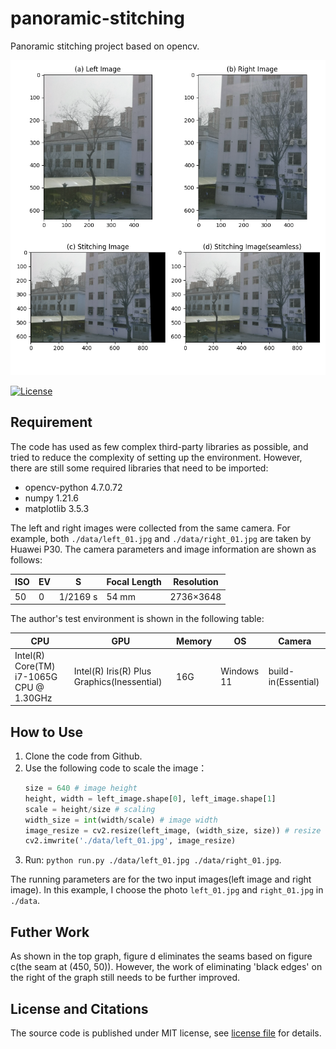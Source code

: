 # panoramic-stitching

Panoramic stitching project based on opencv.

![](https://github.com/lizhunan/asset/blob/main/panoramic-stitching/Figure_1.png?raw=true)

<p align="lift">
  <a href="https://opensource.org/licenses/MIT"><img src="https://img.shields.io/badge/License-MIT-4caf50.svg" alt="License"></a>
</a>
</p>

## Requirement

The code has used as few complex third-party libraries as possible, and tried to reduce the complexity of setting up the environment. However, there are still some required libraries that need to be imported:

- opencv-python           4.7.0.72
- numpy                   1.21.6
- matplotlib              3.5.3

The left and right images were collected from the same camera. For example, both `./data/left_01.jpg` and `./data/right_01.jpg` are taken by Huawei P30. The camera parameters and image information are shown as follows:

|ISO|EV|S|Focal Length|Resolution|
|---|---|---|---|---|
|50|0|1/2169 s|54 mm|2736×3648|

The author's test environment is shown in the following table:

|CPU|GPU|Memory|OS|Camera|
|---|---|---|---|---|
|Intel(R) Core(TM) i7-1065G CPU @ 1.30GHz|Intel(R) Iris(R) Plus Graphics(Inessential)|16G|Windows 11|build-in(Essential)|

## How to Use

1. Clone the code from Github.
2. Use the following code to scale the image：
    ``` python
    size = 640 # image height
    height, width = left_image.shape[0], left_image.shape[1]
    scale = height/size # scaling
    width_size = int(width/scale) # image width
    image_resize = cv2.resize(left_image, (width_size, size)) # resize
    cv2.imwrite('./data/left_01.jpg', image_resize)
    ```
3. Run:
     `python run.py ./data/left_01.jpg ./data/right_01.jpg`. 

The running parameters are for the two input images(left image and right image). In this example, I choose the photo `left_01.jpg` and `right_01.jpg` in `./data`.

## Futher Work

As shown in the top graph, figure d eliminates the seams based on figure c(the seam at (450, 50)). However, the work of eliminating 'black edges' on the right of the graph still needs to be further improved.

## License and Citations

The source code is published under MIT license, see [license file](./LICENSE) for details.